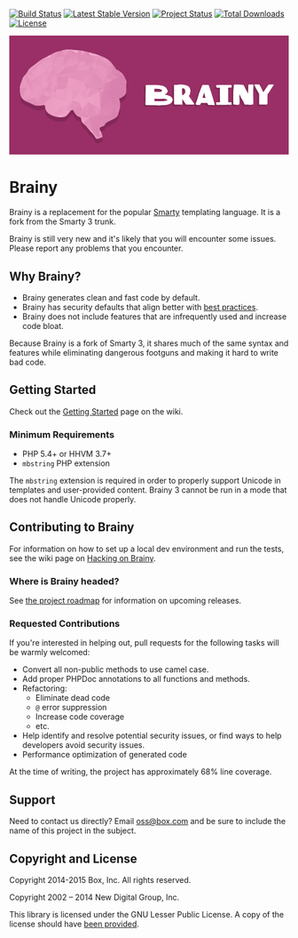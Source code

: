 [![Build Status](https://travis-ci.org/box/brainy.svg?branch=master)](https://travis-ci.org/box/brainy)
[![Latest Stable Version](https://poser.pugx.org/box/brainy/v/stable)](https://packagist.org/packages/box/brainy)
[![Project Status](http://opensource.box.com/badges/active.svg)](http://opensource.box.com/badges)
[![Total Downloads](https://poser.pugx.org/box/brainy/downloads)](https://packagist.org/packages/box/brainy)
[![License](https://poser.pugx.org/box/brainy/license)](https://packagist.org/packages/box/brainy)

![Brainy](logo.png "Brainy")
# Brainy

Brainy is a replacement for the popular [Smarty](http://www.smarty.net/)
templating language. It is a fork from the Smarty 3 trunk.

Brainy is still very new and it's likely that you will encounter some issues.
Please report any problems that you encounter.


## Why Brainy?

- Brainy generates clean and fast code by default.
- Brainy has security defaults that align better with [best practices](http://www.phptherightway.com/#security).
- Brainy does not include features that are infrequently used and increase code bloat.

Because Brainy is a fork of Smarty 3, it shares much of the same syntax and features while eliminating dangerous footguns and making it hard to write bad code.


## Getting Started

Check out the [Getting Started](https://github.com/box/brainy/wiki/Getting-Started)
page on the wiki.


### Minimum Requirements

- PHP 5.4+ or HHVM 3.7+
- `mbstring` PHP extension

The `mbstring` extension is required in order to properly support Unicode in templates and user-provided content. Brainy 3 cannot be run in a mode that does not handle Unicode properly.


## Contributing to Brainy

For information on how to set up a local dev environment and run the tests,
see the wiki page on [Hacking on Brainy](https://github.com/box/brainy/wiki/Hacking-on-Brainy).


### Where is Brainy headed?

See [the project roadmap](https://github.com/box/brainy/wiki/Roadmap)
for information on upcoming releases.


### Requested Contributions

If you're interested in helping out, pull requests for the following tasks will be warmly welcomed:

- Convert all non-public methods to use camel case.
- Add proper PHPDoc annotations to all functions and methods.
- Refactoring:
  - Eliminate dead code
  - `@` error suppression
  - Increase code coverage
  - etc.
- Help identify and resolve potential security issues, or find ways to help developers avoid security issues.
- Performance optimization of generated code

At the time of writing, the project has approximately 68% line coverage.


## Support

Need to contact us directly? Email oss@box.com and be sure to include the name
of this project in the subject.


## Copyright and License

Copyright 2014-2015 Box, Inc. All rights reserved.

Copyright 2002 – 2014 New Digital Group, Inc.

This library is licensed under the GNU Lesser Public License. A copy of the
license should have [been provided](LICENSE.md).
